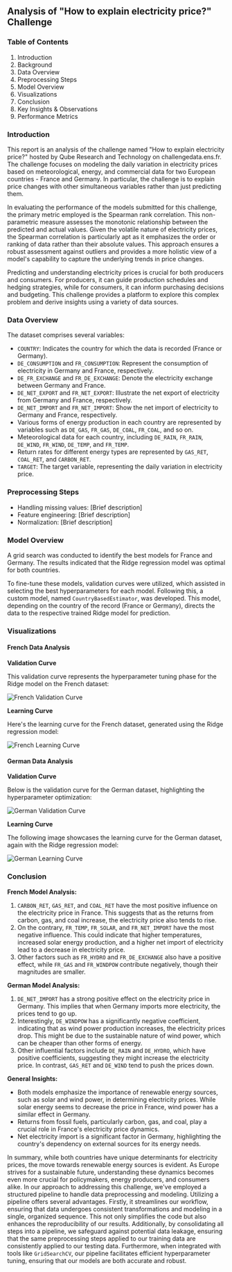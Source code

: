 
## Analysis of "How to explain electricity price?" Challenge

### Table of Contents
1. Introduction
2. Background
3. Data Overview
4. Preprocessing Steps
5. Model Overview
6. Visualizations
7. Conclusion
8. Key Insights & Observations
9. Performance Metrics

### Introduction

This report is an analysis of the challenge named "How to explain electricity price?" hosted by Qube Research and Technology on challengedata.ens.fr. The challenge focuses on modeling the daily variation in electricity prices based on meteorological, energy, and commercial data for two European countries - France and Germany. In particular, the challenge is to explain price changes with other simultaneous variables rather than just predicting them.

In evaluating the performance of the models submitted for this challenge, the primary metric employed is the Spearman rank correlation. This non-parametric measure assesses the monotonic relationship between the predicted and actual values. Given the volatile nature of electricity prices, the Spearman correlation is particularly apt as it emphasizes the order or ranking of data rather than their absolute values. This approach ensures a robust assessment against outliers and provides a more holistic view of a model's capability to capture the underlying trends in price changes.

Predicting and understanding electricity prices is crucial for both producers and consumers. For producers, it can guide production schedules and hedging strategies, while for consumers, it can inform purchasing decisions and budgeting. This challenge provides a platform to explore this complex problem and derive insights using a variety of data sources.

### Data Overview

The dataset comprises several variables:

- `COUNTRY`: Indicates the country for which the data is recorded (France or Germany).
- `DE_CONSUMPTION` and `FR_CONSUMPTION`: Represent the consumption of electricity in Germany and France, respectively.
- `DE_FR_EXCHANGE` and `FR_DE_EXCHANGE`: Denote the electricity exchange between Germany and France.
- `DE_NET_EXPORT` and `FR_NET_EXPORT`: Illustrate the net export of electricity from Germany and France, respectively.
- `DE_NET_IMPORT` and `FR_NET_IMPORT`: Show the net import of electricity to Germany and France, respectively.
- Various forms of energy production in each country are represented by variables such as `DE_GAS`, `FR_GAS`, `DE_COAL`, `FR_COAL`, and so on.
- Meteorological data for each country, including `DE_RAIN`, `FR_RAIN`, `DE_WIND`, `FR_WIND`, `DE_TEMP`, and `FR_TEMP`.
- Return rates for different energy types are represented by `GAS_RET`, `COAL_RET`, and `CARBON_RET`.
- `TARGET`: The target variable, representing the daily variation in electricity price.

### Preprocessing Steps
- Handling missing values: [Brief description]
- Feature engineering: [Brief description]
- Normalization: [Brief description]

### Model Overview

A grid search was conducted to identify the best models for France and Germany. The results indicated that the Ridge regression model was optimal for both countries. 

To fine-tune these models, validation curves were utilized, which assisted in selecting the best hyperparameters for each model. Following this, a custom model, named `CountryBasedEstimator`, was developed. This model, depending on the country of the record (France or Germany), directs the data to the respective trained Ridge model for prediction.

### Visualizations

#### French Data Analysis

**Validation Curve**

This validation curve represents the hyperparameter tuning phase for the Ridge model on the French dataset:

![French Validation Curve](images/French_validation_curve.png)

**Learning Curve**

Here's the learning curve for the French dataset, generated using the Ridge regression model:

![French Learning Curve](images/French_learning_curve.png)

#### German Data Analysis

**Validation Curve**

Below is the validation curve for the German dataset, highlighting the hyperparameter optimization:

![German Validation Curve](images/German_validation_curve.png)

**Learning Curve**

The following image showcases the learning curve for the German dataset, again with the Ridge regression model:

![German Learning Curve](images/German_learning_curve.png)

### Conclusion

**French Model Analysis:**
1. `CARBON_RET`, `GAS_RET`, and `COAL_RET` have the most positive influence on the electricity price in France. This suggests that as the returns from carbon, gas, and coal increase, the electricity price also tends to rise.
2. On the contrary, `FR_TEMP`, `FR_SOLAR`, and `FR_NET_IMPORT` have the most negative influence. This could indicate that higher temperatures, increased solar energy production, and a higher net import of electricity lead to a decrease in electricity price.
3. Other factors such as `FR_HYDRO` and `FR_DE_EXCHANGE` also have a positive effect, while `FR_GAS` and `FR_WINDPOW` contribute negatively, though their magnitudes are smaller.

**German Model Analysis:**
1. `DE_NET_IMPORT` has a strong positive effect on the electricity price in Germany. This implies that when Germany imports more electricity, the prices tend to go up.
2. Interestingly, `DE_WINDPOW` has a significantly negative coefficient, indicating that as wind power production increases, the electricity prices drop. This might be due to the sustainable nature of wind power, which can be cheaper than other forms of energy.
3. Other influential factors include `DE_RAIN` and `DE_HYDRO`, which have positive coefficients, suggesting they might increase the electricity price. In contrast, `GAS_RET` and `DE_WIND` tend to push the prices down.

**General Insights:**
- Both models emphasize the importance of renewable energy sources, such as solar and wind power, in determining electricity prices. While solar energy seems to decrease the price in France, wind power has a similar effect in Germany.
- Returns from fossil fuels, particularly carbon, gas, and coal, play a crucial role in France's electricity price dynamics.
- Net electricity import is a significant factor in Germany, highlighting the country's dependency on external sources for its energy needs.

In summary, while both countries have unique determinants for electricity prices, the move towards renewable energy sources is evident. As Europe strives for a sustainable future, understanding these dynamics becomes even more crucial for policymakers, energy producers, and consumers alike.
In our approach to addressing this challenge, we've employed a structured pipeline to handle data preprocessing and modeling. Utilizing a pipeline offers several advantages. Firstly, it streamlines our workflow, ensuring that data undergoes consistent transformations and modeling in a single, organized sequence. This not only simplifies the code but also enhances the reproducibility of our results. Additionally, by consolidating all steps into a pipeline, we safeguard against potential data leakage, ensuring that the same preprocessing steps applied to our training data are consistently applied to our testing data. Furthermore, when integrated with tools like `GridSearchCV`, our pipeline facilitates efficient hyperparameter tuning, ensuring that our models are both accurate and robust.



